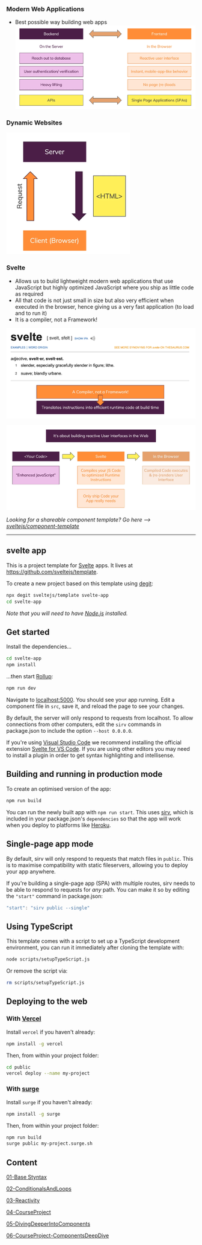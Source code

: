 ### Modern Web Applications

- Best possible way building web apps
  ![Modern Web Application](images/Modern%20Web%20Applications.PNG)

### Dynamic Websites

![Dynamic Websites](images/Dynamic%20Websites.PNG)

### Svelte

- Allows us to build lightweight modern web applications that use JavaScript but highly optimized JavaScript where you ship as little code as required
- All that code is not just small in size but also very efficient when executed in the browser, hence giving us a very fast application (to load and to run it)
- It is a compiler, not a Framework!

![Svelte](images/Svelte.PNG)

![How does Svelte works](images/How%20does%20Svelte%20works.PNG)

_Looking for a shareable component template? Go here --> [sveltejs/component-template](https://github.com/sveltejs/component-template)_

---

## svelte app

This is a project template for [Svelte](https://svelte.dev) apps. It lives at https://github.com/sveltejs/template.

To create a new project based on this template using [degit](https://github.com/Rich-Harris/degit):

```bash
npx degit sveltejs/template svelte-app
cd svelte-app
```

_Note that you will need to have [Node.js](https://nodejs.org) installed._

## Get started

Install the dependencies...

```bash
cd svelte-app
npm install
```

...then start [Rollup](https://rollupjs.org):

```bash
npm run dev
```

Navigate to [localhost:5000](http://localhost:5000). You should see your app running. Edit a component file in `src`, save it, and reload the page to see your changes.

By default, the server will only respond to requests from localhost. To allow connections from other computers, edit the `sirv` commands in package.json to include the option `--host 0.0.0.0`.

If you're using [Visual Studio Code](https://code.visualstudio.com/) we recommend installing the official extension [Svelte for VS Code](https://marketplace.visualstudio.com/items?itemName=svelte.svelte-vscode). If you are using other editors you may need to install a plugin in order to get syntax highlighting and intellisense.

## Building and running in production mode

To create an optimised version of the app:

```bash
npm run build
```

You can run the newly built app with `npm run start`. This uses [sirv](https://github.com/lukeed/sirv), which is included in your package.json's `dependencies` so that the app will work when you deploy to platforms like [Heroku](https://heroku.com).

## Single-page app mode

By default, sirv will only respond to requests that match files in `public`. This is to maximise compatibility with static fileservers, allowing you to deploy your app anywhere.

If you're building a single-page app (SPA) with multiple routes, sirv needs to be able to respond to requests for _any_ path. You can make it so by editing the `"start"` command in package.json:

```js
"start": "sirv public --single"
```

## Using TypeScript

This template comes with a script to set up a TypeScript development environment, you can run it immediately after cloning the template with:

```bash
node scripts/setupTypeScript.js
```

Or remove the script via:

```bash
rm scripts/setupTypeScript.js
```

## Deploying to the web

### With [Vercel](https://vercel.com)

Install `vercel` if you haven't already:

```bash
npm install -g vercel
```

Then, from within your project folder:

```bash
cd public
vercel deploy --name my-project
```

### With [surge](https://surge.sh/)

Install `surge` if you haven't already:

```bash
npm install -g surge
```

Then, from within your project folder:

```bash
npm run build
surge public my-project.surge.sh
```

## Content

[01-Base Styntax](01-BaseSyntax/README.md)
<br/>

[02-ConditionalsAndLoops](02-ConditionalsAndLoops/README.md)
<br/>

[03-Reactivity](03-Reactivity/README.md)
<br/>

[04-CourseProject](04-CourseProject/README.md)
<br/>

[05-DivingDeeperIntoComponents](05-DivingDeeperIntoComponents/README.md)
<br/>

[06-CourseProject-ComponentsDeepDive](06-CourseProject-ComponentsDeepDive/README.md)
